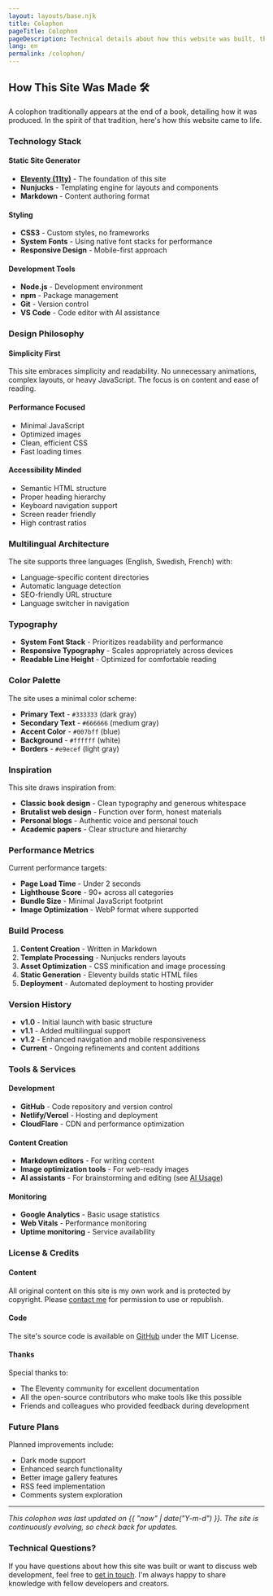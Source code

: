 ```yaml
---
layout: layouts/base.njk
title: Colophon
pageTitle: Colophon
pageDescription: Technical details about how this website was built, the tools used, and the inspiration behind it
lang: en
permalink: /colophon/
---
```


## How This Site Was Made 🛠️

A colophon traditionally appears at the end of a book, detailing how it was produced. In the spirit of that tradition, here's how this website came to life.

### Technology Stack

#### **Static Site Generator**
- **[Eleventy (11ty)](https://www.11ty.dev/)** - The foundation of this site
- **Nunjucks** - Templating engine for layouts and components
- **Markdown** - Content authoring format

#### **Styling**
- **CSS3** - Custom styles, no frameworks
- **System Fonts** - Using native font stacks for performance
- **Responsive Design** - Mobile-first approach

#### **Development Tools**
- **Node.js** - Development environment
- **npm** - Package management
- **Git** - Version control
- **VS Code** - Code editor with AI assistance

### Design Philosophy

#### **Simplicity First**
This site embraces simplicity and readability. No unnecessary animations, complex layouts, or heavy JavaScript. The focus is on content and ease of reading.

#### **Performance Focused**
- Minimal JavaScript
- Optimized images
- Clean, efficient CSS
- Fast loading times

#### **Accessibility Minded**
- Semantic HTML structure
- Proper heading hierarchy
- Keyboard navigation support
- Screen reader friendly
- High contrast ratios

### Multilingual Architecture

The site supports three languages (English, Swedish, French) with:
- Language-specific content directories
- Automatic language detection
- SEO-friendly URL structure
- Language switcher in navigation

### Typography

- **System Font Stack** - Prioritizes readability and performance
- **Responsive Typography** - Scales appropriately across devices
- **Readable Line Height** - Optimized for comfortable reading

### Color Palette

The site uses a minimal color scheme:
- **Primary Text** - `#333333` (dark gray)
- **Secondary Text** - `#666666` (medium gray)
- **Accent Color** - `#007bff` (blue)
- **Background** - `#ffffff` (white)
- **Borders** - `#e9ecef` (light gray)

### Inspiration

This site draws inspiration from:
- **Classic book design** - Clean typography and generous whitespace
- **Brutalist web design** - Function over form, honest materials
- **Personal blogs** - Authentic voice and personal touch
- **Academic papers** - Clear structure and hierarchy

### Performance Metrics

Current performance targets:
- **Page Load Time** - Under 2 seconds
- **Lighthouse Score** - 90+ across all categories
- **Bundle Size** - Minimal JavaScript footprint
- **Image Optimization** - WebP format where supported

### Build Process

1. **Content Creation** - Written in Markdown
2. **Template Processing** - Nunjucks renders layouts
3. **Asset Optimization** - CSS minification and image processing
4. **Static Generation** - Eleventy builds static HTML files
5. **Deployment** - Automated deployment to hosting provider

### Version History

- **v1.0** - Initial launch with basic structure
- **v1.1** - Added multilingual support
- **v1.2** - Enhanced navigation and mobile responsiveness
- **Current** - Ongoing refinements and content additions

### Tools & Services

#### **Development**
- **GitHub** - Code repository and version control
- **Netlify/Vercel** - Hosting and deployment
- **CloudFlare** - CDN and performance optimization

#### **Content Creation**
- **Markdown editors** - For writing content
- **Image optimization tools** - For web-ready images
- **AI assistants** - For brainstorming and editing (see [AI Usage](/ai-usage/))

#### **Monitoring**
- **Google Analytics** - Basic usage statistics
- **Web Vitals** - Performance monitoring
- **Uptime monitoring** - Service availability

### License & Credits

#### **Content**
All original content on this site is my own work and is protected by copyright. Please [contact me](mailto:hello@alleksy.com) for permission to use or republish.

#### **Code**
The site's source code is available on [GitHub](https://github.com/iamalleksy) under the MIT License.

#### **Thanks**
Special thanks to:
- The Eleventy community for excellent documentation
- All the open-source contributors who make tools like this possible
- Friends and colleagues who provided feedback during development

### Future Plans

Planned improvements include:
- Dark mode support
- Enhanced search functionality
- Better image gallery features
- RSS feed implementation
- Comments system exploration

---

*This colophon was last updated on {{ "now" | date("Y-m-d") }}. The site is continuously evolving, so check back for updates.*

### Technical Questions?

If you have questions about how this site was built or want to discuss web development, feel free to [get in touch](mailto:hello@alleksy.com). I'm always happy to share knowledge with fellow developers and creators.